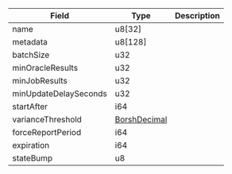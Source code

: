 | Field | Type | Description |
|--|--|--|
| name |  u8[32] | |
| metadata |  u8[128] | |
| batchSize |  u32 | |
| minOracleResults |  u32 | |
| minJobResults |  u32 | |
| minUpdateDelaySeconds |  u32 | |
| startAfter |  i64 | |
| varianceThreshold |  [BorshDecimal](/program/types/borshdecimal) | |
| forceReportPeriod |  i64 | |
| expiration |  i64 | |
| stateBump |  u8 | |
